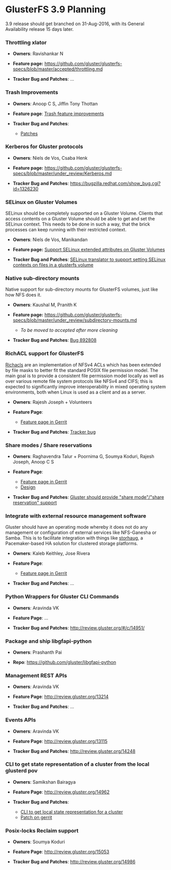 # GlusterFS 3.9 Planning

3.9 release should get branched on 31-Aug-2016, with its General Availability release 15 days later.


### Throttling xlator
* **Owners**:
  Ravishankar N

* **Feature page:**
  <https://github.com/gluster/glusterfs-specs/blob/master/accepted/throttling.md>

* **Tracker Bug and Patches**:
...

### Trash Improvements
* **Owners**:
  Anoop C S, Jiffin Tony Thottan

* **Feature page**:
  [Trash feature
  improvements](https://github.com/gluster/glusterfs-specs/blob/master/accepted/Trash-Improvements.md)

* **Tracker Bug and Patches**:
  * [Patches](http://review.gluster.org/#/q/topic:bug-1264849+OR+topic:bug-1264847+OR+topic:bug-1264853+OR+topic:bug-1264857)


### Kerberos for Gluster protocols
* **Owners**:
  Niels de Vos, Csaba Henk

* **Feature page:**
  <https://github.com/gluster/glusterfs-specs/blob/master/under_review/Kerberos.md>

* **Tracker Bug and Patches**:
  <https://bugzilla.redhat.com/show_bug.cgi?id=1326230>


### SELinux on Gluster Volumes
SELinux should be completely supported on a Gluster Volume. Clients that access
contents on a Gluster Volume should be able to get and set the SELinux context.
This needs to be done in such a way, that the brick processes can keep running
with their restricted context.

* **Owners**:
  Niels de Vos, Manikandan

* **Feature page:**
  [Support SELinux extended attributes on Gluster
  Volumes](https://github.com/gluster/glusterfs-specs/blob/master/accepted/SELinux-client-support.md)

* **Tracker Bug and Patches**:
  [SELinux translator to support setting SELinux contexts on files in a glusterfs
  volume](https://bugzilla.redhat.com/1318100)


### Native sub-directory mounts
Native support for sub-directory mounts for GlusterFS volumes, just like how
NFS does it.

* **Owners**:
  Kaushal M, Pranith K

* **Feature page:**
  <https://github.com/gluster/glusterfs-specs/blob/master/under_review/subdirectory-mounts.md>
  - _To be moved to accepted after more cleaning_

* **Tracker Bug and Patches**:
  [Bug 892808](https://bugzilla.redhat.com/show_bug.cgi?id=892808)


### RichACL support for GlusterFS
[Richacls] are an implementation of NFSv4 ACLs which has been extended by file
masks to better fit the standard POSIX file permission model. The main goal is
to provide a consistent file permission model locally as well as over various
remote file system protocols like NFSv4 and CIFS; this is expected to
significantly improve interoperability in mixed operating system environments,
both when Linux is used as a client and as a server.

* **Owners**:
  Rajesh Joseph + Volunteers

* **Feature Page**:
  * [Feature page in Gerrit](http://review.gluster.org/13791)

* **Tracker Bug and Patches**:
  [Tracker bug](https://bugzilla.redhat.com/1326233)


### Share modes / Share reservations
* **Owners**:
  Raghavendra Talur + Poornima G, Soumya Koduri, Rajesh Joseph, Anoop C S

* **Feature Page**:
  * [Feature page in Gerrit](http://review.gluster.org/13780)
  * [Design](http://review.gluster.org/13779)

* **Tracker Bug and Patches**:
  [Gluster should provide "share mode"/"share reservation" support](https://bugzilla.redhat.com/1263231)


### Integrate with external resource management software
Gluster should have an operating mode whereby it does not do any management or
configuration of external services like NFS-Ganesha or Samba. This is to
facilitate integration with things like [storhaug], a Pacemaker-based HA
solution for clustered storage platforms.

* **Owners**:
  Kaleb Keithley, Jose Rivera

* **Feature Page**:
  * [Feature page in Gerrit](http://review.gluster.org/13888)

* **Tracker Bug and Patches**:
  ...


### Python Wrappers for Gluster CLI Commands
* **Owners**:
  Aravinda VK

* **Feature Page**:
...

* **Tracker Bug and Patches**:
http://review.gluster.org/#/c/14951/

### Package and ship libgfapi-python
* **Owners**:
  Prashanth Pai

* **Repo**:
  https://github.com/gluster/libgfapi-python

### Management REST APIs
* **Owners**:
Aravinda VK

* **Feature Page**:
http://review.gluster.org/13214

* **Tracker Bug and Patches**:
...

### Events APIs
* **Owners**:
Aravinda VK

* **Feature Page**:
http://review.gluster.org/13115

* **Tracker Bug and Patches**:
http://review.gluster.org/14248

### CLI to get state representation of a cluster from the local glusterd pov
* **Owners**:
Samikshan Bairagya

* **Feature Page**:
http://review.gluster.org/14962

* **Tracker Bug and Patches**:
  * [CLI to get local state representation for a cluster](https://bugzilla.redhat.com/show_bug.cgi?id=1353156)
  * [Patch on gerrit](http://review.gluster.org/14873)

### Posix-locks Reclaim support
* **Owners**:
Soumya Koduri

* **Feature Page**:
http://review.gluster.org/15053

* **Tracker Bug and Patches**:
http://review.gluster.org/14986

[Admin Guide]: ...
[Richacls]: http://www.bestbits.at/richacl/
[Storhaug]: https://github.com/linux-ha-storage/storhaug
